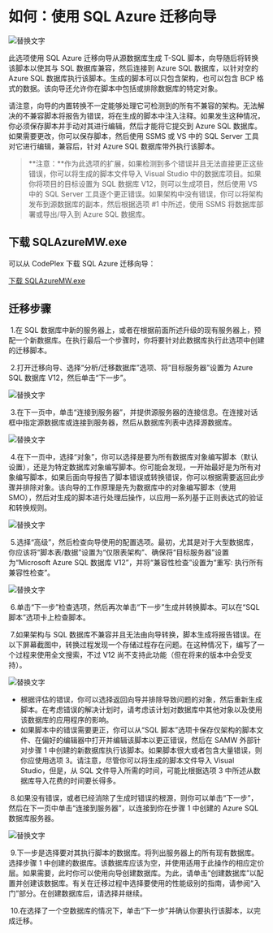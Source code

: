 <properties 
   pageTitle="使用 SQL Azure 迁移向导 | Microsoft Azure" 
   description="Microsoft Azure SQL 数据库, 数据库迁移, 导入数据库, 导出数据库, 迁移向导" 
   services="sql-database" 
   documentationCenter="" 
   authors="pehteh" 
   manager="jeffreyg" 
   editor="monicar"/>

<tags
   ms.service="sql-database"
   ms.date="07/01/2015"
   wacn.date=""/>


# 如何：使用 SQL Azure 迁移向导


![替换文字](./media/sql-database-migration-wizard/01SAMWDiagram.png)


此选项使用 SQL Azure 迁移向导从源数据库生成 T-SQL 脚本，向导随后将转换该脚本以使其与 SQL 数据库兼容，然后连接到 Azure SQL 数据库，以针对空的 Azure SQL 数据库执行该脚本。生成的脚本可以只包含架构，也可以包含 BCP 格式的数据。该向导还允许你在脚本中包括或排除数据库的特定对象。


请注意，向导的内置转换不一定能够处理它可检测到的所有不兼容的架构。无法解决的不兼容脚本将报告为错误，将在生成的脚本中注入注释。如果发生这种情况，你必须保存脚本并手动对其进行编辑，然后才能将它提交到 Azure SQL 数据库。如果需要更改，你可以保存脚本，然后使用 SSMS 或 VS 中的 SQL Server 工具对它进行编辑，兼容后，针对 Azure SQL 数据库带外执行该脚本。


> **注意：**作为此选项的扩展，如果检测到多个错误并且无法直接更正这些错误，你可以将生成的脚本文件导入 Visual Studio 中的数据库项目。如果你将项目的目标设置为 SQL 数据库 V12，则可以生成项目，然后使用 VS 中的 SQL Server 工具逐个更正错误。如果架构中没有错误，你可以将架构发布到源数据库的副本，然后根据选项 #1 中所述，使用 SSMS 将数据库部署或导出/导入到 Azure SQL 数据库。


## 下载 SQLAzureMW.exe


可以从 CodePlex 下载 SQL Azure 迁移向导：


[下载 SQLAzureMW.exe](http://sqlazuremw.codeplex.com/)


## 迁移步骤


&nbsp;1.在 SQL 数据库中新的服务器上，或者在根据前面所述升级的现有服务器上，预配一个新数据库。在执行最后一个步骤时，你将要针对此数据库执行此选项中创建的迁移脚本。


&nbsp;2.打开迁移向导、选择“分析/迁移数据库”选项、将“目标服务器”设置为 Azure SQL 数据库 V12，然后单击“下一步”。

![替换文字](./media/sql-database-migration-wizard/02MigrationWizard.png)


&nbsp;3.在下一页中，单击“连接到服务器”，并提供源服务器的连接信息。在连接对话框中指定源数据库或连接到服务器，然后从数据库列表中选择源数据库。


![替换文字](./media/sql-database-migration-wizard/03MigrationWizard.png)


&nbsp;4.在下一页中，选择“对象”，你可以选择是要为所有数据库对象编写脚本（默认设置），还是为特定数据库对象编写脚本。你可能会发现，一开始最好是为所有对象编写脚本，如果后面向导报告了脚本错误或转换错误，你可以根据需要返回此步骤并排除对象。该向导的工作原理是先为数据库中的对象编写脚本（使用 SMO），然后对生成的脚本进行处理后操作，以应用一系列基于正则表达式的验证和转换规则。


![替换文字](./media/sql-database-migration-wizard/04MigrationWizard.png)


&nbsp;5.选择“高级”，然后检查向导使用的配置选项。最初，尤其是对于大型数据库，你应该将“脚本表/数据”设置为“仅限表架构”、确保将“目标服务器”设置为“Microsoft Azure SQL 数据库 V12”，并将“兼容性检查”设置为“重写: 执行所有兼容性检查”。


![替换文字](./media/sql-database-migration-wizard/05MigrationWizard.png)


&nbsp;6.单击“下一步”检查选项，然后再次单击“下一步”生成并转换脚本。可以在“SQL 脚本”选项卡上检查脚本。


&nbsp;7.如果架构与 SQL 数据库不兼容并且无法由向导转换，脚本生成将报告错误。在以下屏幕截图中，转换过程发现一个存储过程存在问题。在这种情况下，编写了一个过程来使用全文搜索，不过 V12 尚不支持此功能（但在将来的版本中会受支持）。


![替换文字](./media/sql-database-migration-wizard/06MigrationWizard.png)


- 根据评估的错误，你可以选择返回向导并排除导致问题的对象，然后重新生成脚本。在考虑错误的解决计划时，请考虑该计划对数据库中其他对象以及使用该数据库的应用程序的影响。
- 如果脚本中的错误需要更正，你可以从“SQL 脚本”选项卡保存仅架构的脚本文件、在偏好的编辑器中打开并编辑该脚本以更正错误，然后在 SAMW 外部针对步骤 1 中创建的新数据库执行该脚本。如果脚本很大或者包含大量错误，则你应使用选项 3。请注意，尽管你可以将生成的脚本文件导入 Visual Studio，但是，从 SQL 文件导入所需的时间，可能比根据选项 3 中所述从数据库导入花费的时间要长得多。 


&nbsp;8.如果没有错误，或者已经消除了生成时错误的根源，则你可以单击“下一步”，然后在下一页中单击“连接到服务器”，以连接到你在步骤 1 中创建的 Azure SQL 数据库服务器。

![替换文字](./media/sql-database-migration-wizard/07MigrationWizard.png)


&nbsp;9.下一步是选择要对其执行脚本的数据库。将列出服务器上的所有现有数据库。选择步骤 1 中创建的数据库。该数据库应该为空，并使用适用于此操作的相应定价层。如果需要，此时你可以使用向导创建数据库。为此，请单击“创建数据库”以配置并创建该数据库。有关在迁移过程中选择要使用的性能级别的指南，请参阅“入门”部分。在创建数据库后，请选择并继续。


&nbsp;10.在选择了一个空数据库的情况下，单击“下一步”并确认你要执行该脚本，以完成迁移。

<!---HONumber=Mooncake_Quality_Review_1202_2016-->